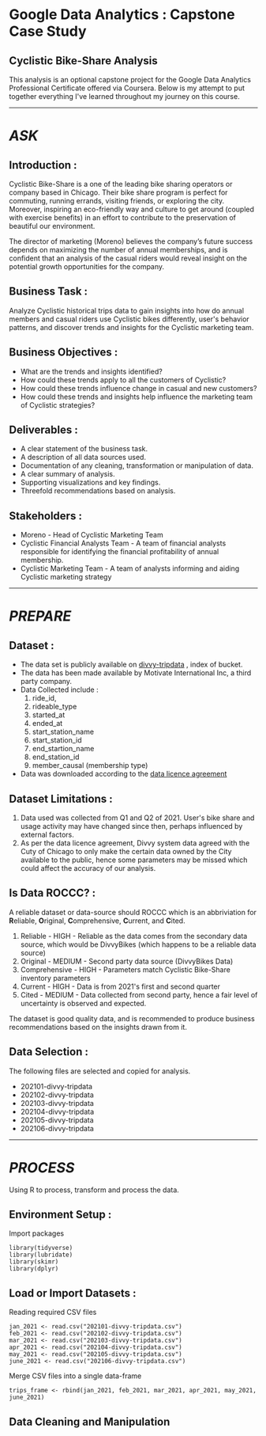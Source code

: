 # **Google Data Analytics : Capstone Case Study**
## Cyclistic Bike-Share Analysis
This analysis is an optional capstone project for the Google Data Analytics Professional Certificate offered via Coursera. Below is my attempt to put together everything I've learned throughout my journey on this course.

****************************************************************************************************************************

# *ASK*

## Introduction :
Cyclistic Bike-Share is a one of the leading bike sharing operators or company based in Chicago. Their bike share program is perfect for commuting, running errands, visiting friends, or exploring the city. Moreover, inspiring an eco-friendly way and culture to get around (coupled with exercise benefits) in an effort to contribute to the preservation of beautiful our environment.

The director of marketing (Moreno) believes the company’s future success depends on maximizing the number of annual memberships, and is confident that an analysis of the casual riders would reveal insight on the potential growth opportunities for the company.

## Business Task :
Analyze Cyclistic historical trips data to gain insights into how do annual members and casual riders use Cyclistic bikes differently, user's behavior patterns, and discover trends and insights for the Cyclistic marketing team.

## Business Objectives :
* What are the trends and insights identified?
* How could these trends apply to all the customers of Cyclistic?
* How could these trends influence change in casual and new customers?
* How could these trends and insights help influence the marketing team of Cyclistic strategies?


## Deliverables :
* A clear statement of the business task.
* A description of all data sources used.
* Documentation of any cleaning, transformation or manipulation of data.
* A clear summary of analysis.
* Supporting visualizations and key findings.
* Threefold recommendations based on analysis.

## Stakeholders :
* Moreno - Head of Cyclistic Marketing Team
* Cyclistic Financial Analysts Team - A team of financial analysts responsible for identifying the financial profitability of annual membership.
* Cyclistic Marketing Team - A team of analysts informing and aiding Cyclistic marketing strategy 

*************************************************************************************************************************

# *PREPARE*

## Dataset :
* The data set is publicly available on [divvy-tripdata](https://divvy-tripdata.s3.amazonaws.com/index.html) , index of bucket.
* The data has been made available by
Motivate International Inc, a third party company.
* Data Collected include :
   1. ride_id,
   2. rideable_type
   3. started_at
   4. ended_at
   5. start_station_name
   6. start_station_id
   7. end_startion_name
   8. end_station_id
   9. member_causal (membership type)
* Data was downloaded according to the [data licence agreement](https://www.divvybikes.com/data-license-agreement)

## Dataset Limitations :
1. Data used was collected from Q1 and Q2 of 2021. User's bike share and usage activity may have changed since then, perhaps influenced by external factors.
2. As per the data licence agreement, Divvy system data agreed with the Cuty of Chicago to only make the certain data owned by the City available to the public, hence some parameters may be missed which could affect the accuracy of our analysis.

## Is Data ROCCC? :
A reliable dataset or data-source should ROCCC which is an abbriviation for **R**eliable, **O**riginal, **C**omprehensive, **C**urrent, and **C**ited.
 1. Reliable - HIGH - Reliable as the data comes from the secondary data source, which would be DivvyBikes (which happens to be a reliable data source)
 2. Original - MEDIUM - Second party data source (DivvyBikes Data)
 3. Comprehensive - HIGH - Parameters match Cyclistic Bike-Share inventory parameters
 4. Current - HIGH - Data is from 2021's first and second quarter
 5. Cited - MEDIUM - Data collected from second party, hence a fair level of uncertainty is observed and expected.

The dataset is good quality data, and is recommended to produce business recommendations based on the insights drawn from it.

## Data Selection :
The following files are selected and copied for analysis.
 * 202101-divvy-tripdata
 * 202102-divvy-tripdata
 * 202103-divvy-tripdata
 * 202104-divvy-tripdata
 * 202105-divvy-tripdata
 * 202106-divvy-tripdata

*******************************************************************************************************************************
# *PROCESS*
Using R to process, transform and process the data.

## Environment Setup :
Import packages
```{r}
library(tidyverse)
library(lubridate)
library(skimr)
library(dplyr)
```


## Load or Import Datasets :
Reading required CSV files
```{r}
jan_2021 <- read.csv("202101-divvy-tripdata.csv")
feb_2021 <- read.csv("202102-divvy-tripdata.csv")
mar_2021 <- read.csv("202103-divvy-tripdata.csv")
apr_2021 <- read.csv("202104-divvy-tripdata.csv")
may_2021 <- read.csv("202105-divvy-tripdata.csv")
june_2021 <- read.csv("202106-divvy-tripdata.csv")
```
Merge CSV files into a single data-frame
```{r}
trips_frame <- rbind(jan_2021, feb_2021, mar_2021, apr_2021, may_2021, june_2021)
```

## Data Cleaning and Manipulation







